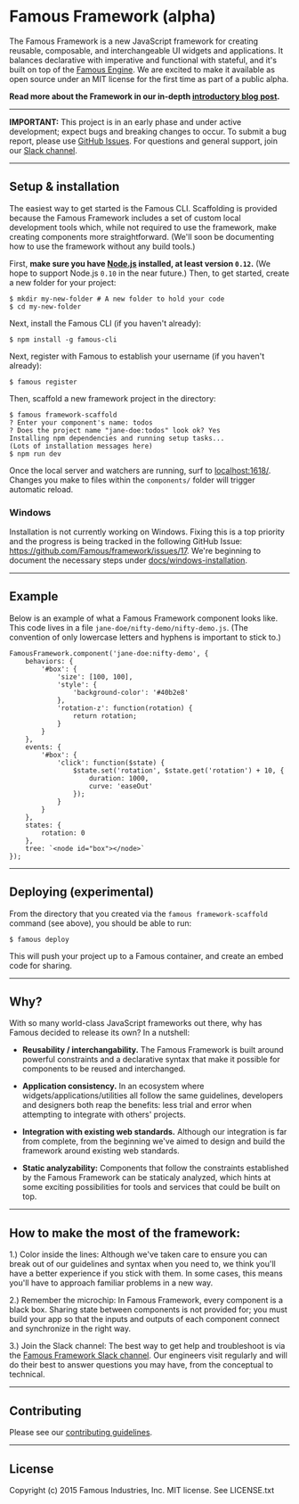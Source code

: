 # Famous Framework (alpha)

The Famous Framework is a new JavaScript framework for creating reusable, composable, and interchangeable UI widgets and applications.  It balances declarative with imperative and functional with stateful, and it's built on top of the [Famous Engine](https://github.com/Famous/engine). We are excited to make it available as open source under an MIT license for the first time as part of a public alpha.

**Read more about the Framework in our in-depth [introductory blog post](//blog.famous.org).**

- - - -

**IMPORTANT:** This project is in an early phase and under active development; expect bugs and breaking changes to occur. To submit a bug report, please use [GitHub Issues](https://github.com/Famous/framework/issues). For questions and general support, join our [Slack channel](https://famous-community.slack.com/messages/framework/).

- - - -

## Setup &amp; installation

The easiest way to get started is the Famous CLI. Scaffolding is provided because the Famous Framework includes a set of custom local development tools which, while not required to use the framework, make creating components more straightforward. (We'll soon be documenting how to use the framework without any build tools.)

First, **make sure you have [Node.js](http://nodejs.org) installed, at least version `0.12`.** (We hope to support Node.js `0.10` in the near future.) Then, to get started, create a new folder for your project:

    $ mkdir my-new-folder # A new folder to hold your code
    $ cd my-new-folder

Next, install the Famous CLI (if you haven't already):

    $ npm install -g famous-cli

Next, register with Famous to establish your username (if you haven't already):

    $ famous register

Then, scaffold a new framework project in the directory:

    $ famous framework-scaffold
    ? Enter your component's name: todos
    ? Does the project name "jane-doe:todos" look ok? Yes
    Installing npm dependencies and running setup tasks...
    (Lots of installation messages here)
    $ npm run dev

Once the local server and watchers are running, surf to [localhost:1618/](http://localhost:1618/). Changes you make to files within the `components/` folder will trigger automatic reload.

### Windows

Installation is not currently working on Windows. Fixing this is a top priority and the progress is being tracked in the following GitHub Issue: https://github.com/Famous/framework/issues/17. We're beginning to document the necessary steps under [docs/windows-installation](docs/windows-installation.md).

- - - -

## Example

Below is an example of what a Famous Framework component looks like. This code lives in a file `jane-doe/nifty-demo/nifty-demo.js`. (The convention of only lowercase letters and hyphens is important to stick to.)

    FamousFramework.component('jane-doe:nifty-demo', {
        behaviors: {
            '#box': {
                'size': [100, 100],
                'style': {
                    'background-color': '#40b2e8'
                },
                'rotation-z': function(rotation) {
                    return rotation;
                }
            }
        },
        events: {
            '#box': {
                'click': function($state) {
                    $state.set('rotation', $state.get('rotation') + 10, {
                        duration: 1000,
                        curve: 'easeOut'
                    });
                }
            }
        },
        states: {
            rotation: 0
        },
        tree: `<node id="box"></node>`
    });

- - - -

## Deploying (experimental)

From the directory that you created via the `famous framework-scaffold` command (see above), you should be able to run:

```
$ famous deploy
```

This will push your project up to a Famous container, and create an embed code for sharing.

- - - -

## Why?

With so many world-class JavaScript frameworks out there, why has Famous decided to release its own? In a nutshell:

* **Reusability / interchangability.** The Famous Framework is built around powerful constraints and a declarative syntax that make it possible for components to be reused and interchanged.

* **Application consistency.** In an ecosystem where widgets/applications/utilities all follow the same guidelines, developers and designers both reap the benefits: less trial and error when attempting to integrate with others' projects.

* **Integration with existing web standards.** Although our integration is far from complete, from the beginning we've aimed to design and build the framework around existing web standards.

* **Static analyzability:** Components that follow the constraints established by the Famous Framework can be staticaly analyzed, which hints at some exciting possibilities for tools and services that could be built on top.

- - - -

## How to make the most of the framework:

1.) Color inside the lines: Although we've taken care to ensure you can break out of our guidelines and syntax when you need to, we think you'll have a better experience if you stick with them. In some cases, this means you'll have to approach familiar problems in a new way.

2.) Remember the microchip: In Famous Framework, every component is a black box. Sharing state between components is not provided for; you must build your app so that the inputs and outputs of each component connect and synchronize in the right way.

3.) Join the Slack channel: The best way to get help and troubleshoot is via the [Famous Framework Slack channel](https://famous-community.slack.com/messages/framework/). Our engineers visit regularly and will do their best to answer questions you may have, from the conceptual to technical.

- - - -

## Contributing

Please see our [contributing guidelines](docs/CONTRIBUTING.md).

- - - -

## License

Copyright (c) 2015 Famous Industries, Inc. MIT license. See LICENSE.txt

